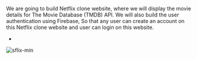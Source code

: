 We are going to build Netflix clone website, where we will display the movie details for The Movie Database (TMDB) API. We will also build the user authentication using Firebase, So that any user can create an account on this Netflix clone website and user can login on this website.

- 
![sflix-min](https://github.com/user-attachments/assets/691bca3c-37f0-489f-b015-ba4c72c5faeb)
